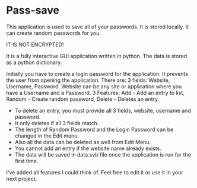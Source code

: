 # Pass-save
This application is used to save all of your passwords. It is stored locally. It can create random passwords for you.

IT IS NOT ENCRYPTED!

It is a fully interactive GUI application written in python. The data is stored as a python dictionary. 

Initially you have to create a login password for the application. It prevents the user from opening the application. 
There are:
3 fields: Website, Username, Password. Website can be any site or application where you have a Username and a Password.
3 Features: Add - Add an entry to list, Random - Create random password, Delete - Deletes an entry.

-  To delete an entry, you must provide all 3 fields, website, username and password.
-  It only deletes if all 3 fields match.
-  The length of Random Password and the Login Password can be changed in the Edit menu.
-  Also all the data can be deleted as well from Edit Menu.
-  You cannot add an entry if the website name already exists.
-  The data will be saved in data.svb file once the application is run for the first time.

I've added all features I could think of. Feel free to edit it or use it in your next project.
